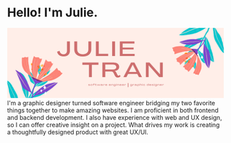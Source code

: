 # Hello! I'm Julie.

<img src="git-hub-banner.png" alt="julie tran banner">
I'm a graphic designer turned software engineer bridging my two favorite things together to make amazing websites. I am proficient in both frontend and backend development. I also have experience with web and UX design, so I can offer creative insight on a project. What drives my work is creating a thoughtfully designed product with great UX/UI.
